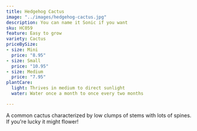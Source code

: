 ```yaml
---
title: Hedgehog Cactus
image: "../images/hedgehog-cactus.jpg"
description: You can name it Sonic if you want
sku: HC059
feature: Easy to grow
variety: Cactus
priceBySize:
- size: Mini
  price: "8.95"
- size: Small
  price: "10.95"
- size: Medium
  price: "7.95"
plantCare:
  light: Thrives in medium to direct sunlight
  water: Water once a month to once every two months

---
```

A common cactus characterized by low clumps of stems with lots of spines. If you're lucky it might flower!